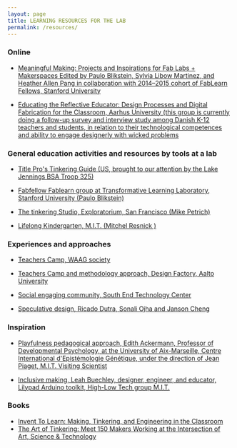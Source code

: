 ```yaml
---
layout: page
title: LEARNING RESOURCES FOR THE LAB
permalink: /resources/
---
```


### Online

* [Meaningful Making: Projects and Inspirations for Fab Labs + Makerspaces
Edited by Paulo Blikstein, Sylvia Libow Martinez, and Heather Allen Pang in collaboration with 2014–2015 cohort of FabLearn Fellows, Stanford University](http://fablearn.stanford.edu/fellows/sites/default/files/Blikstein_Martinez_Pang-Meaningful_Making_book.pdf)

* [Educating the Reflective Educator: Design Processes and Digital Fabrication for the Classroom, Aarhus University (this group is currently doing a follow-up survey and interview study among Danish K-12 teachers and students, in relation to their technological competences and ability to engage designerly with wicked problems](https://www.researchgate.net/profile/Ole_Iversen/publication/310506340_Educating_the_Reflective_Educator_Design_Processes_and_Digital_Fabrication_for_the_Classroom/links/5830a3cd08ae004f74c0f335.pdf)

### General education activities and resources by tools at a lab

* [Title Pro's Tinkering Guide (US, brought to our attention by the Lake Jennings BSA Troop 325)](https://www.titlemax.com/articles/title-pros-tinkering-guide/)

* [Fabfellow Fablearn group at Transformative Learning Laboratory, Stanford University (Paulo Blikstein)](http://fablearn.stanford.edu/fellows/resources)

* [The tinkering Studio, Exploratorium, San Francisco (Mike Petrich)](https://tinkering.exploratorium.edu/projects)

* [Lifelong Kindergarten, M.I.T. (Mitchel Resnick )](https://llk.media.mit.edu/projects/)

### Experiences and approaches

* [Teachers Camp, WAAG society](https://waag.org/sites/waag/files/public/media/publicaties/fabschool-leren-maken-web.pdf)

* [Teachers Camp and methodology approach, Design Factory, Aalto University](http://designfactory.aalto.fi/2016/03/design-factory-teacher-resources/)

* [Social engaging community, South End Technology Center](https://drive.google.com/file/d/0B-UMdcVPeHUJeWV4YVg0MlVQeGM/)

* [Speculative design, Ricado Dutra, Sonali Ojha and Janson Cheng](http://www.flipitforward.org/)

### Inspiration

* [Playfulness pedagogical approach, Edith Ackermann, Professor of Developmental Psychology, at the University of Aix-Marseille, Centre International d'Epistémologie Génétique, under the direction of Jean Piaget, M.I.T. Visiting Scientist](https://vimeo.com/104178407)

* [Inclusive making, Leah Buechley, designer, engineer, and educator, Lilypad Arduino toolkit, High-Low Tech group M.I.T.](http://edstream.stanford.edu/Video/Play/883b61dd951d4d3f90abeec65eead2911d)


### Books

* [Invent To Learn: Making, Tinkering, and Engineering in the Classroom](https://www.amazon.co.uk/Invent-Learn-Tinkering-Engineering-Classroom/dp/0989151107)
* [The Art of Tinkering: Meet 150 Makers Working at the Intersection of Art, Science & Technology](https://www.amazon.co.uk/Art-Tinkering-Working-Intersection-Technology/dp/1616286091/ref=pd_sbs_14_t_0?_encoding=UTF8&psc=1&refRID=TFFF5MRBBGE7S51S5TVC)
